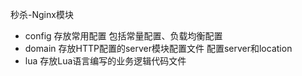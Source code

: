 秒杀-Nginx模块
- config 存放常用配置 包括常量配置、负载均衡配置
- domain 存放HTTP配置的server模块配置文件 配置server和location
- lua    存放Lua语言编写的业务逻辑代码文件